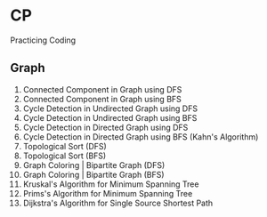# CP
Practicing Coding

Graph
-----------------------------------------------------------------
1.  Connected Component in Graph using DFS
2.  Connected Component in Graph using BFS
3.  Cycle Detection in Undirected Graph using DFS
4.  Cycle Detection in Undirected Graph using BFS
5.  Cycle Detection in Directed Graph using DFS
6.  Cycle Detection in Directed Graph using BFS (Kahn's Algorithm)
7.  Topological Sort (DFS)
8.  Topological Sort (BFS)
9.  Graph Coloring | Bipartite Graph (DFS)
10. Graph Coloring | Bipartite Graph (BFS)
11. Kruskal's Algorithm for Minimum Spanning Tree
12. Prims's Algorithm for Minimum Spanning Tree
13. Dijkstra's Algorithm for Single Source Shortest Path
